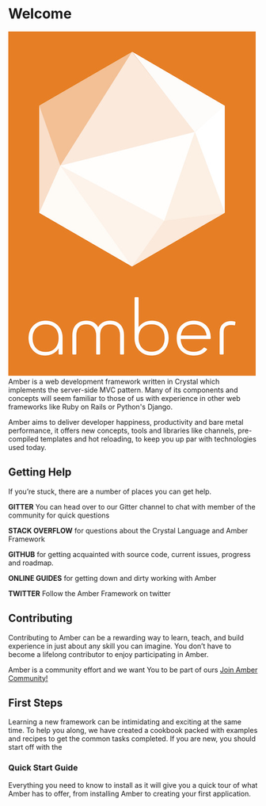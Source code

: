 # Welcome

![](/assets/white_logo_color_background.jpg)Amber is a web development framework written in Crystal which implements the server-side MVC pattern. Many of its components and concepts will seem familiar to those of us with experience in other web frameworks like Ruby on Rails or Python's Django.

Amber aims to deliver developer happiness, productivity and bare metal performance, it offers new concepts, tools and libraries like channels,  pre-compiled templates and hot reloading, to keep you up par with technologies used today.

## Getting Help

If you’re stuck, there are a number of places you can get help.

**GITTER** You can head over to our Gitter channel to chat with member of the community for quick questions

**STACK OVERFLOW** for questions about the Crystal Language and Amber Framework

**GITHUB** for getting acquainted with source code, current issues, progress and roadmap.

**ONLINE GUIDES** for getting down and dirty working with Amber

**TWITTER** Follow the Amber Framework on twitter

## Contributing

Contributing to Amber can be a rewarding way to learn, teach, and build experience in just about any skill you can imagine. You don’t have to become a lifelong contributor to enjoy participating in Amber.

Amber is a community effort and we want You to be part of ours [Join Amber Community!](https://github.com/Amber-Crystal/amber/blob/master/.github/CONTRIBUTING.md)

## First Steps

Learning a new framework can be intimidating and exciting at the same time. To help you along, we have created a cookbook packed with examples and recipes to get the common tasks completed. If you are new, you should start off with the

### Quick Start Guide

Everything you need to know to install as it will give you a quick tour of what Amber has to offer, from installing Amber to creating your first application.


